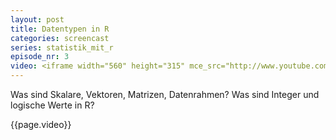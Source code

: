```yaml
---
layout: post
title: Datentypen in R
categories: screencast
series: statistik_mit_r
episode_nr: 3
video: <iframe width="560" height="315" mce_src="http://www.youtube.com/embed/pQmvera0gSo" frameborder="0" allowfullscreen="" src="http://www.youtube.com/embed/pQmvera0gSo"></iframe>
---
```


Was sind Skalare, Vektoren, Matrizen, Datenrahmen? Was sind Integer und logische Werte in R?
<!--more-->
{{page.video}}
